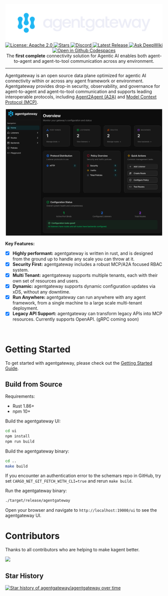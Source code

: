 <div align="center">
  <picture>
    <source media="(prefers-color-scheme: dark)" srcset="https://raw.githubusercontent.com/agentgateway/agentgateway/refs/heads/main/img/banner-light.svg" alt="agentgateway" width="400">
    <source media="(prefers-color-scheme: light)" srcset="https://raw.githubusercontent.com/agentgateway/agentgateway/refs/heads/main/img/banner-dark.svg" alt="agentgateway" width="400">
    <img alt="agentgateway" src="https://raw.githubusercontent.com/agentgateway/agentgateway/refs/heads/main/img/banner-light.svg">
  </picture>
  <div>
    <a href="https://opensource.org/licenses/Apache-2.0">
      <img src="https://img.shields.io/badge/License-Apache2.0-brightgreen.svg?style=flat" alt="License: Apache 2.0">
    </a>
    <a href="https://github.com/agentgateway/agentgateway">
      <img src="https://img.shields.io/github/stars/agentgateway/agentgateway.svg?style=flat&logo=github&label=Stars" alt="Stars">
    </a>
    <a href="https://discord.gg/BdJpzaPjHv">
      <img src="https://img.shields.io/discord/1346225185166065826?style=flat&label=Join%20Discord&color=6D28D9" alt="Discord">
    </a>
    <a href="https://github.com/agentgateway/agentgateway/releases">
      <img src="https://img.shields.io/github/v/release/agentgateway/agentgateway?style=flat&label=Latest%20Release&color=6D28D9" alt="Latest Release">
    </a>
    <a href="https://deepwiki.com/agentgateway/agentgateway"><img src="https://deepwiki.com/badge.svg" alt="Ask DeepWiki"></a>
    <a href='https://codespaces.new/agentgateway/agentgateway'>
      <img src='https://github.com/codespaces/badge.svg' alt='Open in Github Codespaces' style='max-width: 100%;' height="20">
    </a>
  </div>
  <div>
    The <strong>first complete</strong> connectivity solution for Agentic AI enables both agent-to-agent and agent-to-tool communication across any environment.
  </div>
</div>

---

Agentgateway is an open source data plane optimized for agentic AI connectivity within or across any agent framework or environment. Agentgateway provides drop-in security, observability, and governance for agent-to-agent and agent-to-tool communication and supports leading interoperable protocols, including [Agent2Agent (A2A)](https://developers.googleblog.com/en/a2a-a-new-era-of-agent-interoperability/) and [Model Context Protocol (MCP)](https://modelcontextprotocol.io/introduction).

<div align="center">
  <img alt="agentgateway UI" src="img/UI-homepage.png" width="500">
</div>

**Key Features:**

- [x] **Highly performant:** agentgateway is written in rust, and is designed from the ground up to handle any scale you can throw at it.
- [x] **Security First:** agentgateway includes a robust MCP/A2A focused RBAC system.
- [x] **Multi Tenant:** agentgateway supports multiple tenants, each with their own set of resources and users.
- [x] **Dynamic:** agentgateway supports dynamic configuration updates via xDS, without any downtime.
- [x] **Run Anywhere:** agentgateway can run anywhere with any agent framework, from a single machine to a large scale multi-tenant deployment.
- [x] **Legacy API Support:** agentgateway can transform legacy APIs into MCP resources. Currently supports OpenAPI. (gRPC coming soon)
<br>

# Getting Started 

To get started with agentgateway, please check out the [Getting Started Guide](https://agentgateway.dev/docs/quickstart ).

## Build from Source

Requirements:
- Rust 1.86+
- npm 10+

Build the agentgateway UI:

```bash
cd ui
npm install
npm run build
```

Build the agentgateway binary:

```bash
cd ..
make build
```

If you encounter an authentication error to the schemars repo in GitHub, try set `CARGO_NET_GIT_FETCH_WITH_CLI=true` and rerun `make build`.

Run the agentgateway binary:

```bash
./target/release/agentgateway
```
Open your browser and navigate to `http://localhost:19000/ui` to see the agentgateway UI.


# Contributors

Thanks to all contributors who are helping to make kagent better.

<a href="https://github.com/agentgateway/agentgateway/graphs/contributors">
  <img src="https://contrib.rocks/image?repo=agentgateway/agentgateway" />
</a>


## Star History

<a href="https://www.star-history.com/#agentgateway/agentgateway&Date">
 <picture>
   <source media="(prefers-color-scheme: dark)" srcset="https://api.star-history.com/svg?repos=agentgateway/agentgateway&type=Date&theme=dark" />
   <source media="(prefers-color-scheme: light)" srcset="https://api.star-history.com/svg?repos=agentgateway/agentgateway&type=Date" />
   <img alt="Star history of agentgateway/agentgateway over time" src="https://api.star-history.com/svg?repos=agentgateway/agentgateway&type=Date" />
 </picture>
</a>